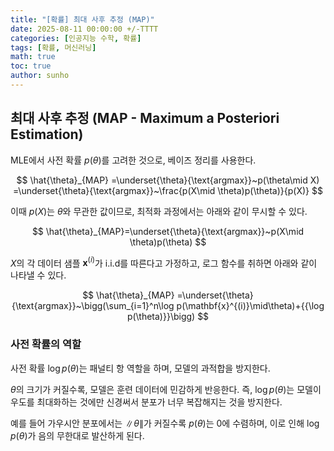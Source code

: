 ```yaml
---
title: "[확률] 최대 사후 추정 (MAP)"
date: 2025-08-11 00:00:00 +/-TTTT
categories: [인공지능 수학, 확률]
tags: [확률, 머신러닝]
math: true
toc: true
author: sunho
---
```


## 최대 사후 추정 (MAP - Maximum a Posteriori Estimation)

MLE에서 사전 확률 $p(\theta)$를 고려한 것으로, 베이즈 정리를 사용한다.

$$
\hat{\theta}_{MAP}
=\underset{\theta}{\text{argmax}}~p(\theta\mid X)
=\underset{\theta}{\text{argmax}}~\frac{p(X\mid \theta)p(\theta)}{p(X)}
$$

이때 $p(X)$는 $\theta$와 무관한 값이므로, 최적화 과정에서는 아래와 같이 무시할 수 있다.

$$
\hat{\theta}_{MAP}=\underset{\theta}{\text{argmax}}~p(X\mid \theta)p(\theta)
$$

$X$의 각 데이터 샘플 $\mathbf{x}^{(i)}$가 i.i.d를 따른다고 가정하고, 로그 함수를 취하면 아래와 같이 나타낼 수 있다.

$$
\hat{\theta}_{MAP}
=\underset{\theta}{\text{argmax}}~\bigg(\sum_{i=1}^n\log p(\mathbf{x}^{(i)}\mid\theta)+{{\log p(\theta)}}\bigg)
$$

### 사전 확률의 역할

사전 확률 $\log p(\theta)$는 패널티 항 역할을 하며, 모델의 과적합을 방지한다.

$\theta$의 크기가 커질수록, 모델은 훈련 데이터에 민감하게 반응한다. 즉, $\log p(\theta)$는 모델이 우도를 최대화하는 것에만 신경써서 분포가 너무 복잡해지는 것을 방지한다.

예를 들어 가우시안 분포에서는 $\lVert\theta\rVert$가 커질수록 $p(\theta)$는 0에 수렴하며, 이로 인해 $\log p(\theta)$가 음의 무한대로 발산하게 된다.
